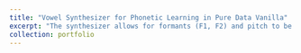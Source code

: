 ```yaml
---
title: "Vowel Synthesizer for Phonetic Learning in Pure Data Vanilla"
excerpt: "The synthesizer allows for formants (F1, F2) and pitch to be manipulated independently. The build includes a task where synthesized reference vowels need to be recreated by the user. This project was created in the context of the seminar 'Vocal Alchemy: Shaping Voices with Signal Processing' by Prof. Dr. Kevin Tang, Prof. Dr. Florin Esther and Dr. Carter Williams at HHU University Düsseldorf. - 2025 https://osf.io/renqu/"
collection: portfolio
---
```



